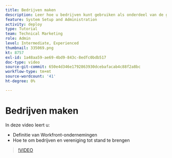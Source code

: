 ```yaml
---
title: Bedrijven maken
description: Leer hoe u bedrijven kunt gebruiken als onderdeel van de gebruikersorganisatie en de structuur voor objectmachtigingen. Creëer vervolgens bedrijven voor uw organisatie.
feature: System Setup and Administration
activity: deploy
type: Tutorial
team: Technical Marketing
role: Admin
level: Intermediate, Experienced
thumbnail: 335069.png
kt: 8757
exl-id: 1a48aa59-ae69-4bd9-843c-8edfc0bdb517
doc-type: video
source-git-commit: 650e4d346e1792863930dcebafacab4c88f2a8bc
workflow-type: tm+mt
source-wordcount: '41'
ht-degree: 0%

---
```


# Bedrijven maken

In deze video leert u:

* Definitie van Workfront-ondernemingen
* Hoe te om bedrijven en vereniging tot stand te brengen

>[!VIDEO](https://video.tv.adobe.com/v/335069/?quality=12&learn=on)
